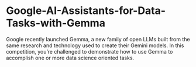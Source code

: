 # Google-AI-Assistants-for-Data-Tasks-with-Gemma
Google recently launched Gemma, a new family of open LLMs built from the same research and technology used to create their Gemini models. In this competition, you’re challenged to demonstrate how to use Gemma to accomplish one or more data science oriented tasks.
